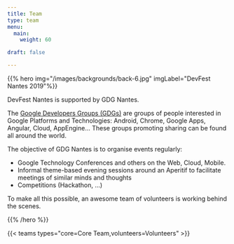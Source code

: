 ```yaml
---
title: Team
type: team
menu:
  main:
    weight: 60

draft: false

---
```


{{% hero img="/images/backgrounds/back-6.jpg" imgLabel="DevFest Nantes 2019"%}}

DevFest Nantes is supported by GDG Nantes.

The [Google Developers Groups (GDGs)](http://developers.google.com/groups) are groups of people interested in Google Platforms and Technologies: Android, Chrome, Google Apps, Angular, Cloud, AppEngine... These groups promoting sharing can be found all around the world.

The objective of GDG Nantes is to organise events regularly:

 * Google Technology Conferences and others on the Web, Cloud, Mobile.
 * Informal theme-based evening sessions around an Aperitif to facilitate meetings of similar minds and thoughts
 * Competitions (Hackathon, ...)

To make all this possible, an awesome team of volunteers is working behind the scenes.

{{% /hero %}}

<!-- ... -->

{{< teams types="core=Core Team,volunteers=Volunteers" >}}

<!-- ... -->

<!-- 
{{% partners categories="communautes,media" %}}
# Partners
{{% /partners %}}
-->